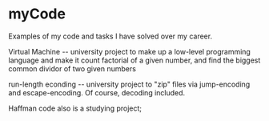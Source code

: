 # myCode
Examples of my code and tasks I have solved over my career.

Virtual Machine -- university project to make up a low-level programming language and make it count factorial of a given number, 
and find the biggest common dividor of two given numbers

run-length econding -- university project to "zip" files via jump-encoding and escape-encoding. Of course, decoding included.

Haffman code also is a studying project;
